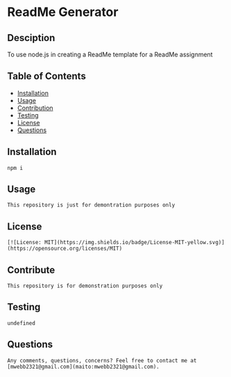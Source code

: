 # ReadMe Generator
    
## Desciption

To use node.js in creating a ReadMe template for a ReadMe assignment

## Table of Contents
* [Installation](#installation)
* [Usage](#usage)
* [Contribution](#contributing)
* [Testing](#tests)
* [License](#license)
* [Questions](#questions)

## Installation
    npm i

## Usage
    This repository is just for demontration purposes only

## License
    [![License: MIT](https://img.shields.io/badge/License-MIT-yellow.svg)](https://opensource.org/licenses/MIT)

## Contribute
    This repository is for demonstration purposes only
    
## Testing
    undefined

## Questions
    Any comments, questions, concerns? Feel free to contact me at [mwebb2321@gmail.com](maito:mwebb2321@gmail.com). 

